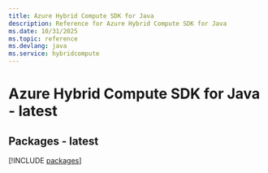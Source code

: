 ```yaml
---
title: Azure Hybrid Compute SDK for Java
description: Reference for Azure Hybrid Compute SDK for Java
ms.date: 10/31/2025
ms.topic: reference
ms.devlang: java
ms.service: hybridcompute
---
```

# Azure Hybrid Compute SDK for Java - latest
## Packages - latest
[!INCLUDE [packages](hybrid-compute-index.md)]